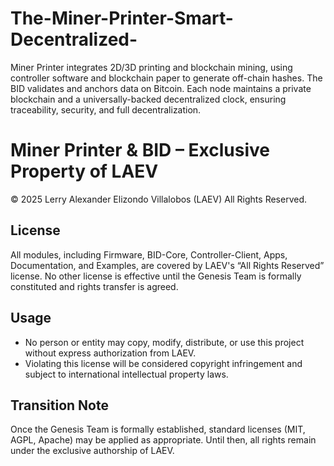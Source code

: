 # The-Miner-Printer-Smart-Decentralized-
Miner Printer integrates 2D/3D printing and blockchain mining, using controller software and blockchain paper to generate off-chain hashes. The BID validates and anchors data on Bitcoin. Each node maintains a private blockchain and a universally-backed decentralized clock, ensuring traceability, security, and full decentralization.

# Miner Printer & BID – Exclusive Property of LAEV

© 2025 Lerry Alexander Elizondo Villalobos (LAEV)
All Rights Reserved.

## License
All modules, including Firmware, BID-Core, Controller-Client, Apps, Documentation, and Examples, are covered by LAEV's “All Rights Reserved” license. No other license is effective until the Genesis Team is formally constituted and rights transfer is agreed.

## Usage
- No person or entity may copy, modify, distribute, or use this project without express authorization from LAEV.
- Violating this license will be considered copyright infringement and subject to international intellectual property laws.

## Transition Note
Once the Genesis Team is formally established, standard licenses (MIT, AGPL, Apache) may be applied as appropriate. Until then, all rights remain under the exclusive authorship of LAEV.
